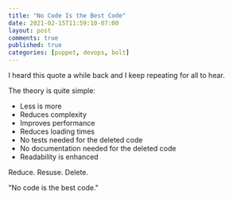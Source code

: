 ```yaml
---
title: "No Code Is the Best Code"
date: 2021-02-15T11:59:10-07:00
layout: post
comments: true
published: true
categories: [puppet, devops, bolt]
---
```


I heard this quote a while back and I keep repeating for all to hear. 

The theory is quite simple:

  * Less is more
  * Reduces complexity
  * Improves performance
  * Reduces loading times
  * No tests needed for the deleted code
  * No documentation needed for the deleted code
  * Readability is enhanced

Reduce.  Resuse.  Delete.

"No code is the best code."